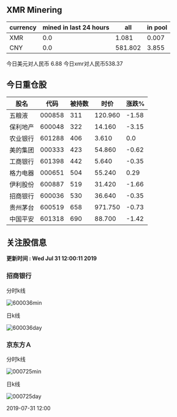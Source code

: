 ## XMR Minering

|currency|mined in last 24 hours|all|in pool|
|---|---|---|---|
|XMR|0.0|1.081|0.007|
|CNY|0.0|581.802|3.855|

今日美元对人民币 6.88	今日xmr对人民币538.37


## 今日重仓股 

|股名|代码|被持数|时价|涨跌%|
|---|---|---|---|---|
|五粮液|000858|311|120.960|-1.58|
|保利地产|600048|322|14.160|-3.15|
|农业银行|601288|406|3.610|0.0|
|美的集团|000333|423|54.860|-0.62|
|工商银行|601398|442|5.640|-0.35|
|格力电器|000651|504|55.240|0.29|
|伊利股份|600887|519|31.420|-1.66|
|招商银行|600036|530|36.640|-0.35|
|贵州茅台|600519|658|971.750|-0.73|
|中国平安|601318|690|88.700|-1.42|

## 关注股信息
**更新时间 : Wed Jul 31 12:00:11 2019**
### 招商银行 
分时k线

![600036min](http://image.sinajs.cn/newchart/min/n/sh600036.gif)

日k线

![600036day](http://image.sinajs.cn/newchart/daily/n/sh600036.gif)

### 京东方Ａ 
分时k线

![000725min](http://image.sinajs.cn/newchart/min/n/sz000725.gif)

日k线

![000725day](http://image.sinajs.cn/newchart/daily/n/sz000725.gif)

2019-07-31 12:00